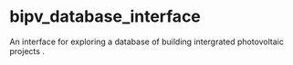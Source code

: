 # bipv_database_interface
 An interface for exploring a database of building intergrated photovoltaic projects .
